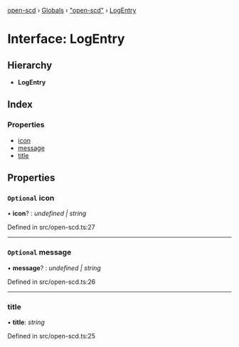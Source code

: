 [open-scd](../README.md) › [Globals](../globals.md) › ["open-scd"](../modules/_open_scd_.md) › [LogEntry](_open_scd_.logentry.md)

# Interface: LogEntry

## Hierarchy

* **LogEntry**

## Index

### Properties

* [icon](_open_scd_.logentry.md#optional-icon)
* [message](_open_scd_.logentry.md#optional-message)
* [title](_open_scd_.logentry.md#title)

## Properties

### `Optional` icon

• **icon**? : *undefined | string*

Defined in src/open-scd.ts:27

___

### `Optional` message

• **message**? : *undefined | string*

Defined in src/open-scd.ts:26

___

###  title

• **title**: *string*

Defined in src/open-scd.ts:25
